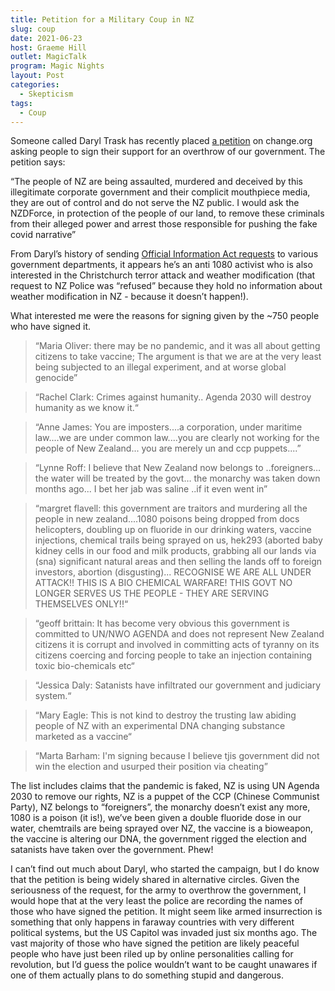 ```yaml
---
title: Petition for a Military Coup in NZ
slug: coup
date: 2021-06-23
host: Graeme Hill
outlet: MagicTalk
program: Magic Nights
layout: Post
categories:
  - Skepticism
tags:
  - Coup
---
```


Someone called Daryl Trask has recently placed [a petition](https://www.change.org/p/department-of-defence-military-arrest-nz-government) on change.org asking people to sign their support for an overthrow of our government. The petition says:

<!-- more -->

“The people of NZ are being assaulted, murdered and deceived by this illegitimate corporate government and their complicit mouthpiece media, they are out of control and do not serve the NZ public. I would ask the NZDForce, in protection of the people of our land, to remove these criminals from their alleged power and arrest those responsible for pushing the fake covid narrative”

From Daryl’s history of sending [Official Information Act requests](https://fyi.org.nz/user/daryl_trask) to various government departments, it appears he’s an anti 1080 activist who is also interested in the Christchurch terror attack and weather modification (that request to NZ Police was “refused” because they hold no information about weather modification in NZ - because it doesn’t happen!).

What interested me were the reasons for signing given by the ~750 people who have signed it.

> “Maria Oliver: there may be no pandemic, and it was all about getting citizens to take vaccine; The argument is that we are at the very least being subjected to an illegal experiment, and at worse global genocide”

> “Rachel Clark: Crimes against humanity.. Agenda 2030 will destroy humanity as we know it.“

> “Anne James: You are imposters....a corporation, under maritime law....we are under common law....you are clearly not working for the people of New Zealand... you are merely un and ccp puppets....”

> “Lynne Roff: I believe that New Zealand now belongs to ..foreigners…  the water will be treated by the govt…  the monarchy was taken down months ago... I bet her jab was saline ..if it even went in”

> “margret flavell: this government are traitors and murdering all the people in new zealand....1080 poisons being dropped from docs helicopters, doubling up on fluoride in our drinking waters, vaccine injections, chemical trails being sprayed on us, hek293 (aborted baby kidney cells in our food and milk products, grabbing all our lands via (sna) significant natural areas and then selling the lands off to foreign investors, abortion (disgusting)... RECOGNISE WE ARE ALL UNDER ATTACK!! THIS IS A BIO CHEMICAL WARFARE! THIS GOVT NO LONGER SERVES US THE PEOPLE - THEY ARE SERVING THEMSELVES ONLY!!“

> “geoff brittain: It has become very obvious this government is committed to UN/NWO AGENDA and does not represent New Zealand citizens it is corrupt and involved in committing acts of tyranny on its citizens coercing and forcing people to take an injection containing toxic bio-chemicals etc“

> “Jessica Daly: Satanists have infiltrated our government and judiciary system.“

> “Mary Eagle: This is not kind to destroy the trusting law abiding people of NZ with an experimental DNA changing substance marketed as a vaccine“

> “Marta Barham: I'm signing because I believe tjis government did not win the election and usurped their position via cheating”

The list includes claims that the pandemic is faked, NZ is using UN Agenda 2030 to remove our rights, NZ is a puppet of the CCP (Chinese Communist Party), NZ belongs to “foreigners”, the monarchy doesn’t exist any more, 1080 is a poison (it is!), we’ve been given a double fluoride dose in our water, chemtrails are being sprayed over NZ, the vaccine is a bioweapon, the vaccine is altering our DNA, the government rigged the election and satanists have taken over the government. Phew!

I can’t find out much about Daryl, who started the campaign, but I do know that the petition is being widely shared in alternative circles. Given the seriousness of the request, for the army to overthrow the government, I would hope that at the very least the police are recording the names of those who have signed the petition. It might seem like armed insurrection is something that only happens in faraway countries with very different political systems, but the US Capitol was invaded just six months ago. The vast majority of those who have signed the petition are likely peaceful people who have just been riled up by online personalities calling for revolution, but I’d guess the police wouldn’t want to be caught unawares if one of them actually plans to do something stupid and dangerous.
